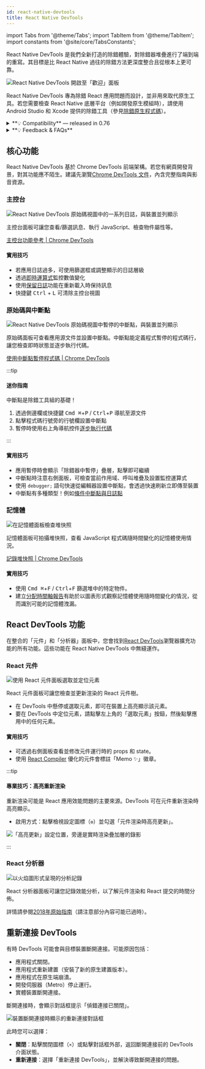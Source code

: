 ```yaml
---
id: react-native-devtools
title: React Native DevTools
---
```


import Tabs from '@theme/Tabs'; import TabItem from '@theme/TabItem'; import constants from '@site/core/TabsConstants';

React Native DevTools 是我們全新打造的除錯體驗，對除錯器堆疊進行了端到端的重寫。其目標是比 React Native 過往的除錯方法更深度整合且從根本上更可靠。

![React Native DevTools 開啟至「歡迎」面板](/docs/assets/debugging-rndt-welcome.jpg)

React Native DevTools 專為除錯 React 應用問題而設計，並非用來取代原生工具。若您需要檢查 React Native 底層平台（例如開發原生模組時），請使用 Android Studio 和 Xcode 提供的除錯工具（參見[除錯原生程式碼](/docs/next/debugging-native-code)）。

<details>
<summary>**💡 Compatibility** — released in 0.76</summary>

React Native DevTools supports all React Native apps running Hermes. It replaces the previous Flipper, Experimental Debugger, and Hermes debugger (Chrome) frontends.

It is not possible to set up React Native DevTools with any older versions of React Native.

- **Chrome Browser DevTools — unsupported**
  - Connecting to React Native via `chrome://inspect` is no longer supported. Features may not work correctly, as the latest versions of Chrome DevTools (which are built to match the latest browser capabilities and APIs) have not been tested, and this frontend lacks our customisations. Instead, we ship a supported version with React Native DevTools.
- **Visual Studio Code — unsupported** (pre-existing)
  - Third party extensions such as [Expo Tools](https://github.com/expo/vscode-expo) and [Radon IDE](https://ide.swmansion.com/) may have improved compatibility, but are not directly supported by the React team.

</details>

<details>
<summary>**💡 Feedback & FAQs**</summary>

We want the tooling you use to debug React across all platforms to be reliable, familiar, simple, and cohesive. All the features described on this page are built with these principles in mind, and we also want to offer more capabilities in future.

We are actively iterating on the future of React Native DevTools, and have created a centralized [GitHub discussion](https://github.com/react-native-community/discussions-and-proposals/discussions/819) to keep track of issues, frequently asked questions, and feedback.

</details>

## 核心功能

React Native DevTools 基於 Chrome DevTools 前端架構。若您有網頁開發背景，對其功能應不陌生。建議先瀏覽[Chrome DevTools 文件](https://developer.chrome.com/docs/devtools)，內含完整指南與影音資源。

### 主控台

![React Native DevTools 原始碼視圖中的一系列日誌，與裝置並列顯示](/docs/assets/debugging-rndt-console.jpg)

主控台面板可讓您查看/篩選訊息、執行 JavaScript、檢查物件屬性等。

[主控台功能參考 | Chrome DevTools](https://developer.chrome.com/docs/devtools/console/reference)

#### 實用技巧

- 若應用日誌過多，可使用篩選框或調整顯示的日誌層級
- 透過[即時運算式](https://developer.chrome.com/docs/devtools/console/live-expressions)監控數值變化
- 使用[保留日誌](https://developer.chrome.com/docs/devtools/console/reference#persist)功能在重新載入時保持訊息
- 快捷鍵 <kbd>Ctrl</kbd> + <kbd>L</kbd> 可清除主控台視圖

### 原始碼與中斷點

![React Native DevTools 原始碼視圖中暫停的中斷點，與裝置並列顯示](/docs/assets/debugging-rndt-sources-paused-with-device.jpg)

原始碼面板可查看應用源文件並設置中斷點。中斷點能定義程式暫停的程式碼行，讓您檢查即時狀態並逐步執行代碼。

[使用中斷點暫停程式碼 | Chrome DevTools](https://developer.chrome.com/docs/devtools/javascript/breakpoints)

:::tip

#### 迷你指南

中斷點是除錯工具組的基礎！

1. 透過側邊欄或快捷鍵 <kbd>Cmd ⌘</kbd>+<kbd>P</kbd> / <kbd>Ctrl</kbd>+<kbd>P</kbd> 導航至源文件
2. 點擊程式碼行號旁的行號欄設置中斷點
3. 暫停時使用右上角導航控件[逐步執行代碼](https://developer.chrome.com/docs/devtools/javascript/reference#stepping)

:::

#### 實用技巧

- 應用暫停時會顯示「除錯器中暫停」疊層，點擊即可繼續
- 中斷點時注意右側面板，可檢查當前作用域、呼叫堆疊及設置監控運算式
- 使用 `debugger;` 語句快速從編輯器設置中斷點，會透過快速刷新立即傳至裝置
- 中斷點有多種類型！例如[條件中斷點與日誌點](https://developer.chrome.com/docs/devtools/javascript/breakpoints#overview)

### 記憶體

![在記憶體面板檢查堆快照](/docs/assets/debugging-rndt-memory.jpg)

記憶體面板可拍攝堆快照，查看 JavaScript 程式碼隨時間變化的記憶體使用情況。

[記錄堆快照 | Chrome DevTools](https://developer.chrome.com/docs/devtools/memory-problems/heap-snapshots)

#### 實用技巧

- 使用 <kbd>Cmd ⌘</kbd>+<kbd>F</kbd> / <kbd>Ctrl</kbd>+<kbd>F</kbd> 篩選堆中的特定物件。
- 建立[分配時間軸報告](https://developer.chrome.com/docs/devtools/memory-problems/allocation-profiler)有助於以圖表形式觀察記憶體使用隨時間變化的情況，從而識別可能的記憶體洩漏。

## React DevTools 功能

在整合的「元件」和「分析器」面板中，您會找到[React DevTools](https://react.dev/learn/react-developer-tools)瀏覽器擴充功能的所有功能。這些功能在 React Native DevTools 中無縫運作。

### React 元件

![使用 React 元件面板選取並定位元素](/docs/assets/debugging-rndt-react-components.gif)

React 元件面板可讓您檢查並更新渲染的 React 元件樹。

- 在 DevTools 中懸停或選取元素，即可在裝置上高亮顯示該元素。
- 要在 DevTools 中定位元素，請點擊左上角的「選取元素」按鈕，然後點擊應用中的任何元素。

#### 實用技巧

- 可透過右側面板查看並修改元件運行時的 props 和 state。
- 使用 [React Compiler](https://react.dev/learn/react-compiler) 優化的元件會標註「Memo ✨」徽章。

:::tip

#### 專業技巧：高亮重新渲染

重新渲染可能是 React 應用效能問題的主要來源。DevTools 可在元件重新渲染時高亮顯示。

- 啟用方式：點擊檢視設定圖標（`⚙︎`）並勾選「元件渲染時高亮更新」。

![「高亮更新」設定位置，旁邊是實時渲染疊加層的錄影](/docs/assets/debugging-rndt-highlight-renders.gif)

:::

### React 分析器

![以火焰圖形式呈現的分析記錄](/docs/assets/debugging-rndt-react-profiler.jpg)

React 分析器面板可讓您記錄效能分析，以了解元件渲染和 React 提交的時間分佈。

詳情請參閱[2018年原始指南](https://legacy.reactjs.org/blog/2018/09/10/introducing-the-react-profiler.html#reading-performance-data)（請注意部分內容可能已過時）。

## 重新連接 DevTools

有時 DevTools 可能會與目標裝置斷開連接。可能原因包括：

- 應用程式關閉。
- 應用程式重新建置（安裝了新的原生建置版本）。
- 應用程式在原生端崩潰。
- 開發伺服器（Metro）停止運行。
- 實體裝置斷開連接。

斷開連接時，會顯示對話框提示「偵錯連接已關閉」。

![裝置斷開連接時顯示的重新連接對話框](/docs/assets/debugging-reconnect-menu.jpg)

此時您可以選擇：

- **關閉**：點擊關閉圖標（`×`）或點擊對話框外部，返回斷開連接前的 DevTools 介面狀態。
- **重新連接**：選擇「重新連接 DevTools」，並解決導致斷開連接的問題。